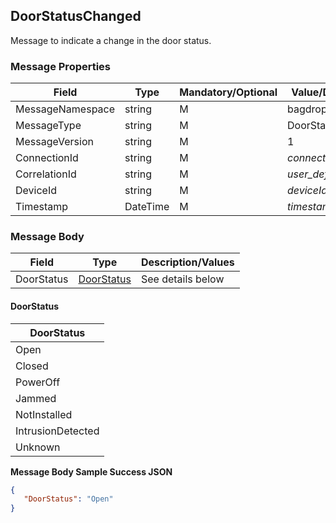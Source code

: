 ## DoorStatusChanged

Message to indicate a change in the door status.

### Message Properties

| Field | Type | Mandatory/Optional | Value/Description |
|--|--|--|--|
| MessageNamespace    | string | M | bagdrop|
| MessageType         | string | M | DoorStatusChanged |
| MessageVersion      | string | M | 1                       |
| ConnectionId        | string | M | *connectionId*        |
| CorrelationId       | string | M | *user_defined_string* |
| DeviceId            | string | M | *deviceId*            |
| Timestamp           | DateTime | M | *timestamp*|

### Message Body

| Field        | Type                     | Description/Values                      |
|--------------|--------------------------|-----------------------------------------|
| DoorStatus | [DoorStatus](#DoorStatus)| See details below |    

#### DoorStatus

|DoorStatus|
|--|
|Open|
|Closed|
|PowerOff|
|Jammed|
|NotInstalled|
|IntrusionDetected|
|Unknown|

**Message Body Sample Success JSON**

```JSON 
{
   "DoorStatus": "Open"
}
```
